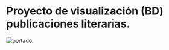 # Proyecto de visualización (BD) publicaciones literarias.
![portado](https://educacion30.b-cdn.net/wp-content/uploads/2020/05/477-1-1200x675.jpg.webp)